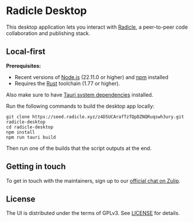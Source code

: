 # Radicle Desktop

This desktop application lets you interact with [Radicle][rad], a peer-to-peer code collaboration and publishing stack.

## Local-first

**Prerequisites:**

- Recent versions of [Node.js][nod] (22.11.0 or higher) and [npm][npm] installed
- Requires the [Rust][rus] toolchain (1.77 or higher).

Also make sure to have [Tauri system dependencies][tau] installed.

Run the following commands to build the desktop app locally:

```
git clone https://seed.radicle.xyz/z4D5UCArafTzTQpDZNQRuqswh3ury.git radicle-desktop
cd radicle-desktop
npm install
npm run tauri build
```

Then run one of the builds that the script outputs at the end.

## Getting in touch

To get in touch with the maintainers, sign up to our [official chat on Zulip][zul].

## License

The UI is distributed under the terms of GPLv3. See [LICENSE][lic] for details.

[lic]: ./LICENSE
[rad]: https://radicle.xyz
[nod]: https://nodejs.org
[npm]: https://www.npmjs.com
[rus]: https://www.rust-lang.org/
[tau]: https://v2.tauri.app/start/prerequisites/#system-dependencies
[zul]: https://radicle.zulipchat.com/#narrow/stream/444463-desktop
